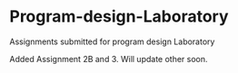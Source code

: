 # Program-design-Laboratory
Assignments submitted for program design Laboratory

Added Assignment 2B and 3. Will update other soon.
